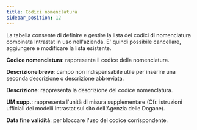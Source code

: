 ```yaml
---
title: Codici nomenclatura
sidebar_position: 12
---
```


La tabella consente di definire e gestire la lista dei codici di nomenclatura combinata Intrastat in uso nell'azienda. E' quindi possibile cancellare, aggiungere e modificare la lista esistente.

**Codice nomenclatura**: rappresenta il codice della nomenclatura.

**Descrizione breve**: campo non indispensabile utile per inserire una seconda descrizione o descrizione abbreviata.

**Descrizione**: rappresenta la descrizione del codice nomenclatura.

**UM supp.**: rappresenta l'unità di misura supplementare (Cfr. istruzioni ufficiali dei modelli Intrastat sul sito dell'Agenzia delle Dogane).

**Data fine validità**: per bloccare l'uso del codice corrispondente.





